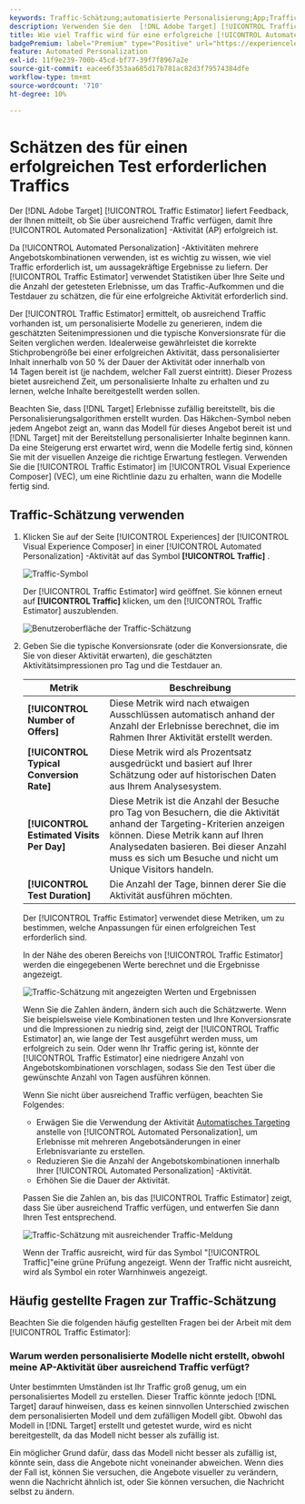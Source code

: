 ```yaml
---
keywords: Traffic-Schätzung;automatisierte Personalisierung;App;Traffic schätzen
description: Verwenden Sie den  [!DNL Adobe Target] [!UICONTROL Traffic Estimator], um festzustellen, ob Sie über ausreichend Traffic verfügen, damit Ihre [!UICONTROL Automated Personalization] -Aktivität erfolgreich ist.
title: Wie viel Traffic wird für eine erfolgreiche [!UICONTROL Automated Personalization] -Aktivität benötigt?
badgePremium: label="Premium" type="Positive" url="https://experienceleague.adobe.com/docs/target/using/introduction/intro.html?lang=en#premium newtab=true" tooltip="Erfahren Sie, was in Target Premium enthalten ist."
feature: Automated Personalization
exl-id: 11f9e239-700b-45cd-bf77-39f7f8967a2e
source-git-commit: eacee6f353aa685d17b781ac82d3f79574384dfe
workflow-type: tm+mt
source-wordcount: '710'
ht-degree: 10%

---
```


# Schätzen des für einen erfolgreichen Test erforderlichen Traffics

Der [!DNL Adobe Target] [!UICONTROL Traffic Estimator] liefert Feedback, der Ihnen mitteilt, ob Sie über ausreichend Traffic verfügen, damit Ihre [!UICONTROL Automated Personalization] -Aktivität (AP) erfolgreich ist.

Da [!UICONTROL Automated Personalization] -Aktivitäten mehrere Angebotskombinationen verwenden, ist es wichtig zu wissen, wie viel Traffic erforderlich ist, um aussagekräftige Ergebnisse zu liefern. Der [!UICONTROL Traffic Estimator] verwendet Statistiken über Ihre Seite und die Anzahl der getesteten Erlebnisse, um das Traffic-Aufkommen und die Testdauer zu schätzen, die für eine erfolgreiche Aktivität erforderlich sind.

Der [!UICONTROL Traffic Estimator] ermittelt, ob ausreichend Traffic vorhanden ist, um personalisierte Modelle zu generieren, indem die geschätzten Seitenimpressionen und die typische Konversionsrate für die Seiten verglichen werden. Idealerweise gewährleistet die korrekte Stichprobengröße bei einer erfolgreichen Aktivität, dass personalisierter Inhalt innerhalb von 50 % der Dauer der Aktivität oder innerhalb von 14 Tagen bereit ist (je nachdem, welcher Fall zuerst eintritt). Dieser Prozess bietet ausreichend Zeit, um personalisierte Inhalte zu erhalten und zu lernen, welche Inhalte bereitgestellt werden sollen.

Beachten Sie, dass [!DNL Target] Erlebnisse zufällig bereitstellt, bis die Personalisierungsalgorithmen erstellt wurden. Das Häkchen-Symbol neben jedem Angebot zeigt an, wann das Modell für dieses Angebot bereit ist und [!DNL Target] mit der Bereitstellung personalisierter Inhalte beginnen kann. Da eine Steigerung erst erwartet wird, wenn die Modelle fertig sind, können Sie mit der visuellen Anzeige die richtige Erwartung festlegen. Verwenden Sie die [!UICONTROL Traffic Estimator] im [!UICONTROL Visual Experience Composer] (VEC), um eine Richtlinie dazu zu erhalten, wann die Modelle fertig sind.

## Traffic-Schätzung verwenden

1. Klicken Sie auf der Seite [!UICONTROL Experiences] der [!UICONTROL Visual Experience Composer] in einer [!UICONTROL Automated Personalization] -Aktivität auf das Symbol **[!UICONTROL Traffic]** .

   ![Traffic-Symbol](/help/main/c-activities/t-automated-personalization/assets/icon-traffic.png)

   Der [!UICONTROL Traffic Estimator] wird geöffnet. Sie können erneut auf **[!UICONTROL Traffic]** klicken, um den [!UICONTROL Traffic Estimator] auszublenden.

   ![Benutzeroberfläche der Traffic-Schätzung](assets/ap_est.png)

1. Geben Sie die typische Konversionsrate (oder die Konversionsrate, die Sie von dieser Aktivität erwarten), die geschätzten Aktivitätsimpressionen pro Tag und die Testdauer an.

   | Metrik | Beschreibung |
   | --- | --- |
   | **[!UICONTROL Number of Offers]** | Diese Metrik wird nach etwaigen Ausschlüssen automatisch anhand der Anzahl der Erlebnisse berechnet, die im Rahmen Ihrer Aktivität erstellt werden. |
   | **[!UICONTROL Typical Conversion Rate]** | Diese Metrik wird als Prozentsatz ausgedrückt und basiert auf Ihrer Schätzung oder auf historischen Daten aus Ihrem Analysesystem. |
   | **[!UICONTROL Estimated Visits Per Day]** | Diese Metrik ist die Anzahl der Besuche pro Tag von Besuchern, die die Aktivität anhand der Targeting-Kriterien anzeigen können. Diese Metrik kann auf Ihren Analysedaten basieren. Bei dieser Anzahl muss es sich um Besuche und nicht um Unique Visitors handeln. |
   | **[!UICONTROL Test Duration]** | Die Anzahl der Tage, binnen derer Sie die Aktivität ausführen möchten. |

   Der [!UICONTROL Traffic Estimator] verwendet diese Metriken, um zu bestimmen, welche Anpassungen für einen erfolgreichen Test erforderlich sind.

   In der Nähe des oberen Bereichs von [!UICONTROL Traffic Estimator] werden die eingegebenen Werte berechnet und die Ergebnisse angezeigt.

   ![Traffic-Schätzung mit angezeigten Werten und Ergebnissen](assets/ap_est_no.png)

   Wenn Sie die Zahlen ändern, ändern sich auch die Schätzwerte. Wenn Sie beispielsweise viele Kombinationen testen und Ihre Konversionsrate und die Impressionen zu niedrig sind, zeigt der [!UICONTROL Traffic Estimator] an, wie lange der Test ausgeführt werden muss, um erfolgreich zu sein. Oder wenn Ihr Traffic gering ist, könnte der [!UICONTROL Traffic Estimator] eine niedrigere Anzahl von Angebotskombinationen vorschlagen, sodass Sie den Test über die gewünschte Anzahl von Tagen ausführen können.

   Wenn Sie nicht über ausreichend Traffic verfügen, beachten Sie Folgendes:

   * Erwägen Sie die Verwendung der Aktivität [Automatisches Targeting](/help/main/c-activities/auto-target/auto-target-to-optimize.md) anstelle von [!UICONTROL Automated Personalization], um Erlebnisse mit mehreren Angebotsänderungen in einer Erlebnisvariante zu erstellen.
   * Reduzieren Sie die Anzahl der Angebotskombinationen innerhalb Ihrer [!UICONTROL Automated Personalization] -Aktivität.
   * Erhöhen Sie die Dauer der Aktivität.

   Passen Sie die Zahlen an, bis das [!UICONTROL Traffic Estimator] zeigt, dass Sie über ausreichend Traffic verfügen, und entwerfen Sie dann Ihren Test entsprechend.

   ![Traffic-Schätzung mit ausreichender Traffic-Meldung](assets/ap_est_yes.png)

   Wenn der Traffic ausreicht, wird für das Symbol &quot;[!UICONTROL Traffic]&quot;eine grüne Prüfung angezeigt. Wenn der Traffic nicht ausreicht, wird als Symbol ein roter Warnhinweis angezeigt.

## Häufig gestellte Fragen zur Traffic-Schätzung

Beachten Sie die folgenden häufig gestellten Fragen bei der Arbeit mit dem [!UICONTROL Traffic Estimator]:

### Warum werden personalisierte Modelle nicht erstellt, obwohl meine AP-Aktivität über ausreichend Traffic verfügt?

Unter bestimmten Umständen ist Ihr Traffic groß genug, um ein personalisiertes Modell zu erstellen. Dieser Traffic könnte jedoch [!DNL Target] darauf hinweisen, dass es keinen sinnvollen Unterschied zwischen dem personalisierten Modell und dem zufälligen Modell gibt. Obwohl das Modell in [!DNL Target] erstellt und getestet wurde, wird es nicht bereitgestellt, da das Modell nicht besser als zufällig ist.

Ein möglicher Grund dafür, dass das Modell nicht besser als zufällig ist, könnte sein, dass die Angebote nicht voneinander abweichen. Wenn dies der Fall ist, können Sie versuchen, die Angebote visueller zu verändern, wenn die Nachricht ähnlich ist, oder Sie können versuchen, die Nachricht selbst zu ändern.
